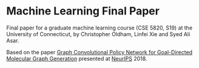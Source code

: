 # Machine Learning Final Paper

Final paper for a graduate machine learning course (CSE 5820, S19) at the University of Connecticut, by Christopher Oldham, Linfei Xie and Syed Ali Asar.

Based on the paper [Graph Convolutional Policy Network for Goal-Directed Molecular Graph Generation](https://papers.nips.cc/paper/7877-graph-convolutional-policy-network-for-goal-directed-molecular-graph-generation) presented at [NeurIPS](https://neurips.cc/) 2018.
